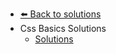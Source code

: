 - [⬅️ Back to solutions](../README.md)
- Css Basics   Solutions
  - [Solutions](./Solutions.md "Solutions")
